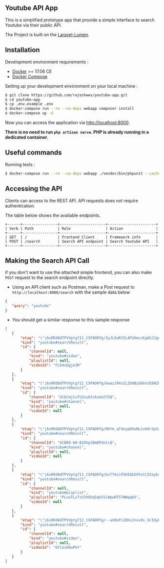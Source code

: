 ## Youtube API App

This is a simplified prototype app that provide a simple interface to search Youtube via their public API. 

The Project is built on the [Laravel-Lumen](https://lumen.laravel.com).  

## Installation

Development environment requirements :
- [Docker](https://www.docker.com) >= 17.06 CE
- [Docker Compose](https://docs.docker.com/compose/install/)

Setting up your development environment on your local machine :
```bash
$ git clone https://github.com/rajeshwws/youtube-app.git
$ cd youtube-app
$ cp .env.example .env
$ docker-compose run --rm --no-deps webapp composer install
$ docker-compose up -d
```

Now you can access the application via [http://localhost:8000](http://localhost:8000).

**There is no need to run ```php artisan serve```. PHP is already running in a dedicated container.**

## Useful commands

Running tests :
```bash
$ docker-compose run --rm --no-deps webapp ./vendor/bin/phpunit --cache-result --order-by=defects --stop-on-defect --debug --coverage-text
```

## Accessing the API

Clients can access to the REST API. API requests does not require authentication.

The table below shows the available endpoints.

```
+------+----------------+---------------------+----------------------+
| Verb | Path           | Role                | Action               |
+------+----------------+---------------------+----------------------+
| GET  | /              | Frontend Client     | Framework info       |
| POST | /search        | Search API endpoint | Search Youtube API   |
+------+----------------+---------------------+----------------------+
```

## Making the Search API Call
if you don't want to use the attached simple frontend, you can also make `POST` request to the search endpoint directly.
 - Using an API client such as Postman, make a Post request to `http://localhost:8000/search` with the sample data below
 
 ```json
{
	"query": "youtube"
}
```
 - You should get a similar response to this sample response
 
 ```json
[
    {
        "etag": "\"j6xRRd8dTPVVptg711_CSPADRfg/3yJLEwR3ILAP2KmccKg65JJgApg\"",
        "kind": "youtube#searchResult",
        "id": {
            "channelId": null,
            "kind": "youtube#video",
            "playlistId": null,
            "videoId": "FzG4uDgje3M"
        }
    },
    {
        "etag": "\"j6xRRd8dTPVVptg711_CSPADRfg/bwazJ9XxILZb0BiG6XxtE6NZCIg\"",
        "kind": "youtube#searchResult",
        "id": {
            "channelId": "UCbCmjCuTUZos6Inko4u57UQ",
            "kind": "youtube#channel",
            "playlistId": null,
            "videoId": null
        }
    },
    {
        "etag": "\"j6xRRd8dTPVVptg711_CSPADRfg/RDYm_qT4eypDXoNLCv0drSp5a24\"",
        "kind": "youtube#searchResult",
        "id": {
            "channelId": "UCBR8-60-B28hp2BmDPdntcQ",
            "kind": "youtube#channel",
            "playlistId": null,
            "videoId": null
        }
    },
    {
        "etag": "\"j6xRRd8dTPVVptg711_CSPADRfg/bvTfmziPXHIQbE9YutCX2aybrRk\"",
        "kind": "youtube#searchResult",
        "id": {
            "channelId": null,
            "kind": "youtube#playlist",
            "playlistId": "PLoaTLsTsV3hOUq5qk5SiWpwRT57WWqq6X",
            "videoId": null
        }
    },
    {
        "etag": "\"j6xRRd8dTPVVptg711_CSPADRfg/--aUNzPi2DKs2nxvOs_XcIQyRvg\"",
        "kind": "youtube#searchResult",
        "id": {
            "channelId": null,
            "kind": "youtube#video",
            "playlistId": null,
            "videoId": "DYlesHOaPkY"
        }
    }
]
```
